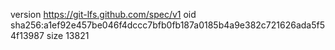 version https://git-lfs.github.com/spec/v1
oid sha256:a1ef92e457be046f4dccc7bfb0fb187a0185b4a9e382c721626ada5f54f13987
size 13821
